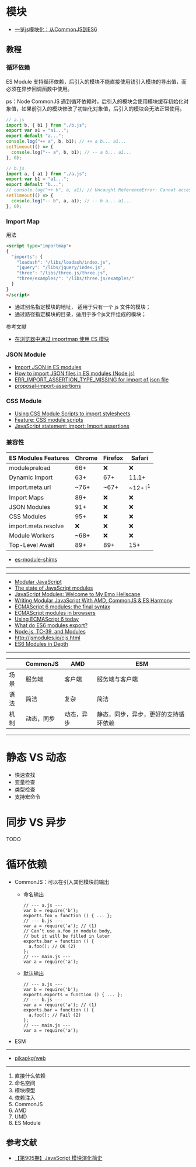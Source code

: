 # 模块

- [一览js模块化：从CommonJS到ES6](一览js模块化：从CommonJS到ES6)

## 教程

### 循环依赖

ES Module 支持循环依赖，后引入的模块不能直接使用钱引入模块的导出值，而必须在异步回调函数中使用。

ps：Node CommonJS 遇到循环依赖时，后引入的模块会使用模块缓存初始化对象值，如果前引入的模块修改了初始化对象值，后引入的模块会无法正常使用。

```js
// a.js
import b, { b1 } from "./b.js";
export var a1 = "a1...";
export default "a...";
console.log("++ a", b, b1); // ++ a b... a1...
setTimeout(() => {
  console.log("-- a", b, b1); // -- a b... a1...
}, 0);

// b.js
import a, { a1 } from "./a.js";
export var b1 = "a1...";
export default "b...";
// console.log("++ b", a, a1); // Uncaught ReferenceError: Cannot access 'a' before initialization
setTimeout(() => {
  console.log("-- b", a, a1); // -- b a... a1...
}, 0);
```

### Import Map

用法

```html
<script type="importmap">
{
  "imports": {
    "loadash": "/libs/loadash/index.js",
    "jquery": "/libs/jquery/index.js",
    "three": "/libs/three.js/three.js",
    "three/examples/": "/libs/three.js/examples/"
  }
}
</script>
```

- 通过别名指定模块的地址， 适用于只有一个 js 文件的模块；
- 通过路径指定模块的目录，适用于多个js文件组成的模块；

参考文献

- [在浏览器中通过 importmap 使用 ES 模块](https://beginor.github.io/2021/08/16/using-es-modules-in-borwser-with-importmaps.html)

### JSON Module

- [Import JSON in ES modules](https://simonplend.com/import-json-in-es-modules/)
- [How to import JSON files in ES modules (Node.js)](https://www.stefanjudis.com/snippets/how-to-import-json-files-in-es-modules-node-js/)
- [ERR_IMPORT_ASSERTION_TYPE_MISSING for import of json file](https://stackoverflow.com/questions/70106880/err-import-assertion-type-missing-for-import-of-json-file)
- [proposal-import-assertions](https://github.com/tc39/proposal-import-assertions)

### CSS Module

- [Using CSS Module Scripts to import stylesheets](https://web.dev/css-module-scripts/)
- [Feature: CSS module scripts](https://chromestatus.com/feature/5948572598009856)
- [JavaScript statement: import: Import assertions](https://caniuse.com/mdn-javascript_statements_import_import_assertions)

### 兼容性


| ES Modules Features                | Chrome             | Firefox            | Safari             |
| ---------------------------------- | ------------------ | ------------------ | ------------------ |
| modulepreload    | 66+                | :x:                | :x:                |
| Dynamic Import  | 63+                | 67+                | 11.1+              |
| import.meta.url  | ~76+               | ~67+               | ~12+ ❕<sup>1</sup> |
| Import Maps        | 89+                | :x:                | :x:                |
| JSON Modules      | 91+                | :x:                | :x:                |
| CSS Modules        | 95+                | :x:                | :x:                |
| import.meta.resolve    | :x:                | :x:                | :x:                |
| Module Workers  | ~68+               | :x:                | :x:                |
| Top-Level Await                    | 89+                | 89+                | 15+                |

- [es-module-shims](https://github.com/guybedford/es-module-shims)

---

---

- [Modular JavaScript](https://mjavascript.com/)
- [The state of JavaScript modules](https://medium.com/webpack/the-state-of-javascript-modules-4636d1774358)
- [JavaScript Modules: Welcome to My Emo Hellscape](https://medium.com/@trek/last-week-i-had-a-small-meltdown-on-twitter-about-npms-future-plans-around-front-end-packaging-b424dd8d367a)
- [Writing Modular JavaScript With AMD, CommonJS & ES Harmony](https://addyosmani.com/writing-modular-js/)
- [ECMAScript 6 modules: the final syntax](http://2ality.com/2014/09/es6-modules-final.html)
- [ECMAScript modules in browsers](https://jakearchibald.com/2017/es-modules-in-browsers/)
- [Using ECMAScript 6 today](http://2ality.com/2014/08/es6-today.html#using_ecmascript_6_today)
- [What do ES6 modules export?](http://2ality.com/2015/07/es6-module-exports.html)
- [Node.js, TC-39, and Modules](https://hackernoon.com/node-js-tc-39-and-modules-a1118aecf95e)
- http://jsmodules.io/cjs.html
- [ES6 Modules in Depth](https://ponyfoo.com/articles/es6-modules-in-depth)

---

| | CommonJS | AMD | ESM |
| --- | --- | --- | --- |
| 场景 | 服务端 | 客户端 | 服务端与客户端 |
| 语法 | 简洁 | 复杂 | 简洁 |
| 机制 | 动态，同步 | 动态，异步 | 静态，同步，异步，更好的支持循环依赖 |

---

# 静态 VS 动态
- 快速查找
- 变量检查
- 类型检查
- 支持宏命令

# 同步 VS 异步
TODO

# 循环依赖
- CommonJS：可以在引入其他模块前输出

    - 命名输出

        ```
        // --- a.js ---
        var b = require('b');
        exports.foo = function () { ... };
        // --- b.js ---
        var a = require('a'); // (1)
        // Can’t use a.foo in module body,
        // but it will be filled in later
        exports.bar = function () {
          a.foo(); // OK (2)
        };
        // --- main.js ---
        var a = require('a');
        ```

    - 默认输出

        ```
        // --- a.js ---
        var b = require('b');
        exports.exports = function () { ... };
        // --- b.js ---
        var a = require('a'); // (1)
        exports.bar = function () {
          a.foo(); // Fail (2)
        };
        // --- main.js ---
        var a = require('a');
        ```

- ESM

---

- [pikapkg/web](https://github.com/pikapkg/web)

---

1. 直接什么依赖
2. 命名空间
3. 模块模型
4. 依赖注入
5. CommonJS
6. AMD
7. UMD
8. ES Module

## 参考文献

- [【第905期】JavaScript 模块演化简史](https://mp.weixin.qq.com/s/3eiK4liZY_BvncNqyLTgnA)


